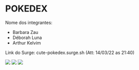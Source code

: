 # POKEDEX

Nome dos integrantes: 
- Barbara Zau
- Déborah Luna
- Arthur Kelvim

Link do Surge: cute-pokedex.surge.sh (Att: 14/03/22 as 21:40)

<img src="https://user-images.githubusercontent.com/85260996/158283446-8bba77ff-766c-41cc-b0ff-1d5bb230b384.png">
<img src="https://user-images.githubusercontent.com/85260996/158289199-8f6b86ff-8d22-4770-814e-07ab6f219a2b.png">
<img src="https://user-images.githubusercontent.com/94840033/157994582-bcf23048-f224-43d6-8f2d-389d9b4b9d16.png">

